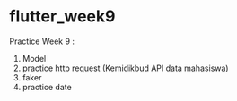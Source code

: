 # flutter_week9

Practice Week 9 :

1. Model
2. practice http request (Kemidikbud API data mahasiswa)
3. faker
4. practice date
